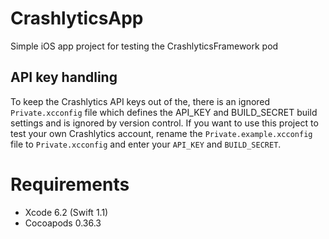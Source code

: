 # CrashlyticsApp

Simple iOS app project for testing the CrashlyticsFramework pod

## API key handling

To keep the Crashlytics API keys out of the, there is an ignored `Private.xcconfig` file which defines the API_KEY and BUILD_SECRET build settings and is ignored by version control. If you want to use this project to test your own Crashlytics account, rename the `Private.example.xcconfig` file to `Private.xcconfig` and enter your `API_KEY` and `BUILD_SECRET`.

# Requirements

* Xcode 6.2 (Swift 1.1)
* Cocoapods 0.36.3
